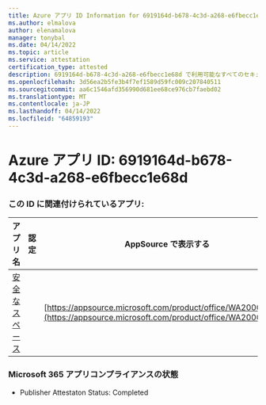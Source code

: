 ```yaml
---
title: Azure アプリ ID Information for 6919164d-b678-4c3d-a268-e6fbecc1e68d
ms.author: elmalova
author: elenamalova
manager: tonybal
ms.date: 04/14/2022
ms.topic: article
ms.service: attestation
certification_type: attested
description: 6919164d-b678-4c3d-a268-e6fbecc1e68d で利用可能なすべてのセキュリティとコンプライアンス情報。
ms.openlocfilehash: 3d56ea2b5fe3b4f7ef1589d59fc009c207840511
ms.sourcegitcommit: aa6c1546afd356990d681ee68ce976cb7faebd02
ms.translationtype: MT
ms.contentlocale: ja-JP
ms.lasthandoff: 04/14/2022
ms.locfileid: "64859193"
---
```

# <a name="azure-app-id-6919164d-b678-4c3d-a268-e6fbecc1e68d"></a>Azure アプリ ID: 6919164d-b678-4c3d-a268-e6fbecc1e68d


### <a name="apps-associated-with-this-id"></a>この ID に関連付けられているアプリ:
| **アプリ名** | **認定** | **AppSource で表示する** |
|--------------|---------------|-----------------------|
| [安全なスペース](../forward/WA200002691.md) |  | [https://appsource.microsoft.com/product/office/WA200002691](https://appsource.microsoft.com/product/office/WA200002691) |

### <a name="microsoft-365-app-compliance-status"></a>Microsoft 365 アプリコンプライアンスの状態
- Publisher Attestaton Status: Completed
